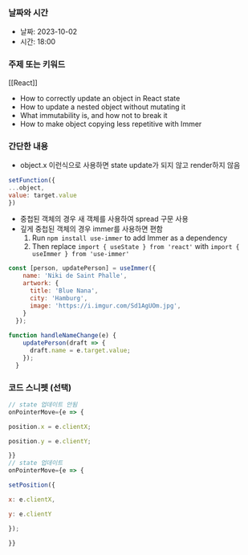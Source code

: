 ### 날짜와 시간

- 날짜: 2023-10-02
- 시간: 18:00

### 주제 또는 키워드

[[React]]
- How to correctly update an object in React state
- How to update a nested object without mutating it
- What immutability is, and how not to break it
- How to make object copying less repetitive with Immer
### 간단한 내용

- object.x 이런식으로 사용하면 state update가 되지 않고 render하지 않음
```JavaScript
setFunction({
...object,
value: target.value
})
```
- 중첩된 객체의 경우 새 객체를 사용하여 spread 구문 사용
- 깊게 중첩된 객체의 경우 immer를 사용하면 편함
	1. Run `npm install use-immer` to add Immer as a dependency
	2. Then replace `import { useState } from 'react'` with `import { useImmer } from 'use-immer'`
``` JavaScript
const [person, updatePerson] = useImmer({
    name: 'Niki de Saint Phalle',
    artwork: {
      title: 'Blue Nana',
      city: 'Hamburg',
      image: 'https://i.imgur.com/Sd1AgUOm.jpg',
    }
  });
  
function handleNameChange(e) {
    updatePerson(draft => {
      draft.name = e.target.value;
    });
  }

```
### 코드 스니펫 (선택)

``` JavaScript
// state 업데이트 안됨
onPointerMove={e => {  

position.x = e.clientX;  

position.y = e.clientY;  

}}
// state 업데이트
onPointerMove={e => {  

setPosition({  

x: e.clientX,  

y: e.clientY  

});  

}}
```